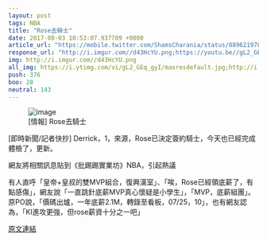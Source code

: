 ```yaml
---
layout: post
tags: NBA
title: "Rose去騎士"
date: 2017-08-03 10:53:07.937789 +0800
article_url: "https://mobile.twitter.com/ShamsCharania/status/889621978025517056;https://mobile.twitter.com/ChrisBHaynes/status/889624355671552000"
response_url: "http://i.imgur.com//d43HcYU.png;https://youtu.be//gL2_GEq_gyI;http://i.imgur.com//zKKvxBo.jpg"
img: http://i.imgur.com//d43HcYU.png
all_img: https://i.ytimg.com/vi/gL2_GEq_gyI/maxresdefault.jpg;http://i.imgur.com//zKKvxBo.jpg
push: 376
boo: 28
neutral: 143
---
```


<figure>
<img src="http://i.imgur.com//d43HcYU.png" alt="image">
<figcaption>
[情報] Rose去騎士
</figcaption>
</figure>



[即時新聞/記者快抄] Derrick，1，來源，Rose已決定簽約騎士，今天也已經完成體檢了，更新。

網友將相關訊息貼到《批踢踢實業坊》NBA，引起熱議

有人直呼「皇帝+皇叔的雙MVP組合，復興漢室」、「唉，Rose已經領底薪了，有點感傷」，網友說「一直跳針底薪MVP真心懷疑是小學生」，「MVP，底薪組團」。原PO說，「價碼出爐，一年底薪2.1M，轉錄至看板，07/25，10」，也有網友認為，「KI進攻更強，但rose薪資十分之一吧」

<a href = "https://www.ptt.cc/bbs/NBA/M.1500937424.A.B81.html">原文連結</a>

